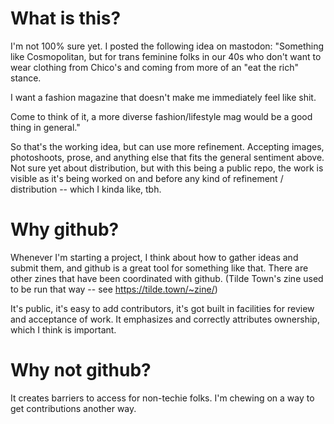 # What is this?

I'm not 100% sure yet. I posted the following idea on mastodon:
"Something like Cosmopolitan, but for trans feminine folks in our 40s who don't want to wear clothing from Chico's and 
coming from more of an "eat the rich" stance.

I want a fashion magazine that doesn't make me immediately feel like shit. 

Come to think of it, a more diverse fashion/lifestyle mag would be a good thing in general."

So that's the working idea, but can use more refinement. Accepting images, photoshoots, prose,
and anything else that fits the general sentiment above. Not sure yet about distribution,
but with this being a public repo, the work is visible as it's being worked on and before
any kind of refinement / distribution -- which I kinda like, tbh.

# Why github?

Whenever I'm starting a project, I think about how to gather ideas and 
submit them, and github is a great tool for something like that. There 
are other zines that have been coordinated with github. 
(Tilde Town's zine used to be run that way -- see https://tilde.town/~zine/)

It's public, it's easy to add contributors, it's got built in facilities for review
and acceptance of work. It emphasizes and correctly attributes ownership,
which I think is important.

# Why not github?

It creates barriers to access for non-techie folks. I'm chewing on a way to 
get contributions another way. 
